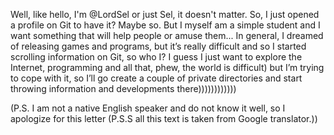 Well, like hello, I'm @LordSel or just Sel, it doesn't matter. So, I just opened a profile on Git to have it? Maybe so.
But I myself am a simple student and I want something that will help people or amuse them...
In general, I dreamed of releasing games and programs, but it’s really difficult and so I started scrolling information on Git, so who I?
I guess I just want to explore the Internet, programming and all that, phew, the world is difficult)
but I’m trying to cope with it, so I’ll go create a couple of private directories and start throwing information and developments there)))))))))))) 


(P.S. I am not a native English speaker and do not know it well, so I apologize for this letter (P.S.S all this text is taken from Google translator.))
